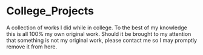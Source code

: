 # College_Projects
A collection of works I did while in college. To the best of my knowledge this is all 100% my own original work. Should it be brought to my attention that something is not my original work, please contact me so I may promptly remove it from here.
